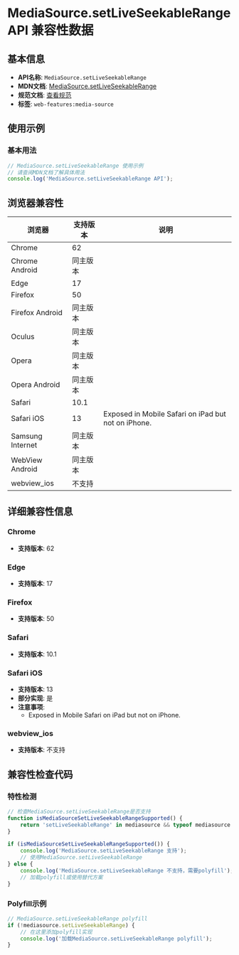 # MediaSource.setLiveSeekableRange API 兼容性数据

## 基本信息

- **API名称**: `MediaSource.setLiveSeekableRange`
- **MDN文档**: [MediaSource.setLiveSeekableRange](https://developer.mozilla.org/docs/Web/API/MediaSource/setLiveSeekableRange)
- **规范文档**: [查看规范](https://w3c.github.io/media-source/#dom-mediasource-setliveseekablerange)
- **标签**: `web-features:media-source`

## 使用示例

### 基本用法

```javascript
// MediaSource.setLiveSeekableRange 使用示例
// 请查阅MDN文档了解具体用法
console.log('MediaSource.setLiveSeekableRange API');
```

## 浏览器兼容性

| 浏览器 | 支持版本 | 说明 |
|--------|----------|------|
| Chrome | 62 |  |
| Chrome Android | 同主版本 |  |
| Edge | 17 |  |
| Firefox | 50 |  |
| Firefox Android | 同主版本 |  |
| Oculus | 同主版本 |  |
| Opera | 同主版本 |  |
| Opera Android | 同主版本 |  |
| Safari | 10.1 |  |
| Safari iOS | 13 | Exposed in Mobile Safari on iPad but not on iPhone. |
| Samsung Internet | 同主版本 |  |
| WebView Android | 同主版本 |  |
| webview_ios | 不支持 |  |

## 详细兼容性信息

### Chrome

- **支持版本**: 62

### Edge

- **支持版本**: 17

### Firefox

- **支持版本**: 50

### Safari

- **支持版本**: 10.1

### Safari iOS

- **支持版本**: 13
- **部分实现**: 是
- **注意事项**:
  - Exposed in Mobile Safari on iPad but not on iPhone.

### webview_ios

- **支持版本**: 不支持

## 兼容性检查代码

### 特性检测

```javascript
// 检查MediaSource.setLiveSeekableRange是否支持
function isMediaSourceSetLiveSeekableRangeSupported() {
    return 'setLiveSeekableRange' in mediasource && typeof mediasource.setLiveSeekableRange === 'function';
}

if (isMediaSourceSetLiveSeekableRangeSupported()) {
    console.log('MediaSource.setLiveSeekableRange 支持');
    // 使用MediaSource.setLiveSeekableRange
} else {
    console.log('MediaSource.setLiveSeekableRange 不支持，需要polyfill');
    // 加载polyfill或使用替代方案
}
```

### Polyfill示例

```javascript
// MediaSource.setLiveSeekableRange polyfill
if (!mediasource.setLiveSeekableRange) {
    // 在这里添加polyfill实现
    console.log('加载MediaSource.setLiveSeekableRange polyfill');
}
```


